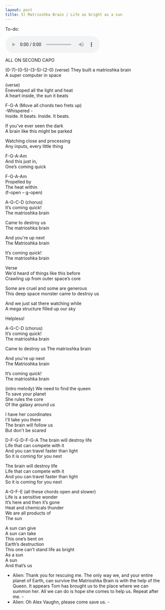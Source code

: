 ```yaml
---
layout: post
title: 5) Matrioshka Brain / Life as bright as a sun  
---
```

To-do: 

<audio controls>
<source src="{{ site.baseurl }}/audio/Matrioshka-brain-Almost-Final.mp3" type="audio/mpeg">
</audio>

ALL ON SECOND CAPO

(0-7)-(0-5)-(3-5)-(2-0) (verse)
They built a matrioshka brain  
A super computer in space  

(verse)  
Eneveloped all the light and heat  
A heart inside, the sun it beats  

F-G-A (Move all chords two frets up)  
-Whispered -  
Inside. It beats. Inside. It beats.  

If you’ve ever seen the dark  
A brain like this might be parked  

Watching close and processing  
Any inputs, every little thing  

F-G-A-Am  
And this just in,  
One’s coming quick  

F-G-A-Am  
Propelled by  
The heat within  
(f-open – g-open)    

A-G-C-D (chorus)  
It’s coming quick!  
The matrioshka brain  

Came to destroy us  
The matrioshka brain  

And you're up next  
The Matrioshka brain  

It’s coming quick!  
The matrioshka brain  

Verse  
We'd heard of things like this before  
Crawling up from outer space’s core  

Some are cruel and some are generous  
This deep space monster came to destroy us  

And we just sat there watching while  
A mega structure filled up our sky  

Helpless!  

A-G-C-D (chorus)  
It’s coming quick!  
The matrioshka brain  

Came to destroy us 
The matrioshka brain  

And you're up next  
The Matrioshka brain  

It’s coming quick!  
The matrioshka brain  

(intro melody)
We need to find the queen  
To save your planet  
She rules the core  
Of the galaxy around us  

I have her coordinates  
I'll take you there  
The brain will follow us  
But don't be scared  

D-F-G-D-F-G-A
The brain will destroy life  
Life that can compete with it  
And you can travel faster than light  
So it is coming for you next  

The brain will destroy life  
Life that can compete with it  
And you can travel faster than light  
So it is coming for you next  

A-G-F-E (all these chords open and slower)  
Life is a sensitive wonder  
It’s here and then it’s gone  
Heat and chemicals thunder  
We are all products of  
The sun  

A sun can give  
A sun can take  
This one’s bent on  
Earth’s destruction  
This one can’t stand life as bright  
As a sun  
A sun  
And that’s us  

- Alien: Thank you for rescuing me. The only way we, and your entire planet of Earth, can survive the Matrioshka Brain is with the help of the Queen. It appears Tom has brought us to the place where we can summon her. All we can do is hope she comes to help us. Repeat after me. -  
- Alien: Oh Alex Vaughn, please come save us. -   